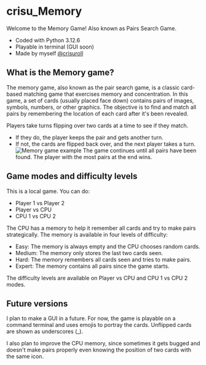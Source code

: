 
# crisu_Memory
Welcome to the Memory Game! Also known as Pairs Search Game.

- Coded with Python 3.12.6
- Playable in terminal (GUI soon)
- Made by myself [@crisuroll](https://www.github.com/crisuroll)

## What is the Memory game?
The memory game, also known as the pair search game, is a classic card-based matching game that exercises memory and concentration. In this game, a set of cards (usually placed face down) contains pairs of images, symbols, numbers, or other graphics. The objective is to find and match all pairs by remembering the location of each card after it's been revealed.

Players take turns flipping over two cards at a time to see if they match.
- If they do, the player keeps the pair and gets another turn. 
- If not, the cards are flipped back over, and the next player takes a turn. 
![Memory game example](https://img.freepik.com/free-vector/hand-drawn-memory-game-card_23-2150138543.jpg?t=st=1730911742~exp=1730915342~hmac=1eb24fffbb7c52eb918dbe30530f3a5ad34fbf6afe9f29fb9c707ae3a79e72c0&w=996)
The game continues until all pairs have been found. The player with the most pairs at the end wins.

## Game modes and difficulty levels

This is a local game. You can do:
- Player 1 vs Player 2
- Player vs CPU
- CPU 1 vs CPU 2

The CPU has a memory to help it remember all cards and try to make pairs strategically. The memory is available in four levels of difficulty:
- Easy: The memory is always empty and the CPU chooses random cards.
- Medium: The memory only stores the last two cards seen.
- Hard: The memory remembers all cards seen and tries to make pairs.
- Expert: The memory contains all pairs since the game starts.

The difficulty levels are available on Player vs CPU and CPU 1 vs CPU 2 modes.

## Future versions
I plan to make a GUI in a future. For now, the game is playable on a command terminal and uses emojis to portray the cards. Unflipped cards are shown as underscores (_).

I also plan to improve the CPU memory, since sometimes it gets bugged and doesn't make pairs properly even knowing the position of two cards with the same icon.